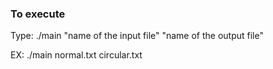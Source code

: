 ### To execute
Type: ./main "name of the input file" "name of the output file"


EX: ./main normal.txt circular.txt
